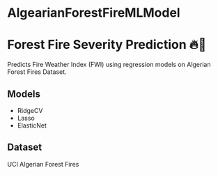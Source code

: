 # AlgearianForestFireMLModel

# Forest Fire Severity Prediction 🔥🌲

Predicts Fire Weather Index (FWI) using regression models on Algerian Forest Fires Dataset.

## Models
- RidgeCV
- Lasso
- ElasticNet

## Dataset
UCI Algerian Forest Fires
